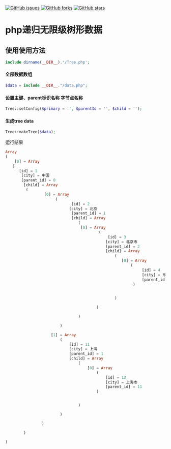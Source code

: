 [![GitHub issues](https://img.shields.io/github/issues/wxxiong6/tree.svg)](https://github.com/wxxiong6/tree/issues)
[![GitHub forks](https://img.shields.io/github/forks/wxxiong6/tree.svg)](https://github.com/wxxiong6/tree/network)
[![GitHub stars](https://img.shields.io/github/stars/wxxiong6/tree.svg?style=plastic)](https://github.com/wxxiong6/tree/stargazers)


php递归无限级树形数据
====  

## 使用使用方法
```PHP
include dirname(__DIR__).'/Tree.php';
```
#### 全部数据数组
```PHP
$data = include __DIR__."/data.php";
```
#### 设置主键、parent标识名称 字节点名称
```PHP 
Tree::setConfig($primary = '', $parentId = '', $child = '');
```
#### 生成tree data
```PHP
Tree::makeTree($data);
```
运行结果

``` PHP
Array
(
    [0] = Array
   (
      [id] = 1
       [city] = 中国
       [parent_id] = 0
        [child] = Array
         (
                 [0] = Array
                      (
                             [id] = 2
                            [city] = 北京
                             [parent_id] = 1
                             [child] = Array
                                (
                                 [0] = Array
                                         (
                                             [id] = 3
                                            [city] = 北京市
                                            [parent_id] = 2
                                            [child] = Array
                                                (
                                                   [0] = Array
                                                       (
                                                            [id] = 4
                                                            [city] = 东城区
                                                            [parent_id] = 3
                                                        )

                                                   
                                                )

                                        )

                                )

                        )

                    [1] = Array
                        (
                            [id] = 11
                            [city] = 上海
                            [parent_id] = 1
                            [child] = Array
                                (
                                    [0] = Array
                                        (
                                            [id] = 12
                                            [city] = 上海市
                                            [parent_id] = 11
                                        )


                                )

                        )

                )

        )

)
```
